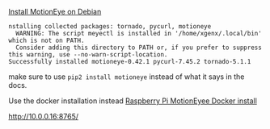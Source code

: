 [Install MotionEye on Debian](https://github.com/motioneye-project/motioneye/wiki/Install-on-Debian-11-%28Bullseye%29)

```log
nstalling collected packages: tornado, pycurl, motioneye
  WARNING: The script meyectl is installed in '/home/xgenx/.local/bin' which is not on PATH.
  Consider adding this directory to PATH or, if you prefer to suppress this warning, use --no-warn-script-location.
Successfully installed motioneye-0.42.1 pycurl-7.45.2 tornado-5.1.1
```

make sure to use `pip2 install motioneye` instead of what it says in the docs.

Use the docker installation instead [Raspberry Pi MotionEyee Docker install](https://github.com/motioneye-project/motioneye/wiki/Install-in-Docker)

http://10.0.0.16:8765/